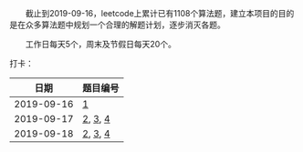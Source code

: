 　　截止到2019-09-16，leetcode上累计已有1108个算法题，建立本项目的目的是在众多算法题中规划一个合理的解题计划，逐步消灭各题。

　　工作日每天5个，周末及节假日每天20个。

打卡：

| 日期 | 题目编号 |
|---|---|
| 2019-09-16 | [1](../../../README.md) |
| 2019-09-17 | [2](../../../README.md), [3](../../../README.md), [4](../../../README.md) |
| 2019-09-18 | [2](../../../README.md), [3](../../../README.md), [4](../../../README.md) |